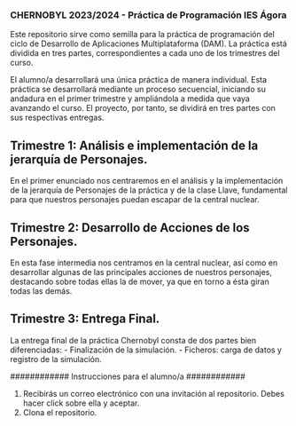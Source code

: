 ### CHERNOBYL 2023/2024 - Práctica de Programación IES Ágora ###

Este repositorio sirve como semilla para la práctica de programación del ciclo de Desarrollo de Aplicaciones Multiplataforma (DAM). La práctica está dividida en tres partes, correspondientes a cada uno de los trimestres del curso.

El alumno/a desarrollará una única práctica de manera individual. Esta práctica se desarrollará mediante un proceso secuencial, iniciando su andadura en el primer trimestre y ampliándola a medida que vaya avanzando el curso. El proyecto, por tanto, se dividirá en tres partes con sus respectivas entregas.

## Trimestre 1: Análisis e implementación de la jerarquía de Personajes.

En el primer enunciado nos centraremos en el análisis y la implementación de la jerarquía de Personajes de la práctica y de la clase Llave, fundamental para que nuestros personajes puedan escapar de la central nuclear.

## Trimestre 2: Desarrollo de Acciones de los Personajes.

En esta fase intermedia nos centramos en la central nuclear, así como en desarrollar algunas de las principales acciones de nuestros personajes, destacando sobre todas ellas la de mover, ya que en torno a ésta giran todas las demás.

## Trimestre 3: Entrega Final.

La entrega final de la práctica Chernobyl consta de dos partes bien diferenciadas: 
    - Finalización de la simulación.
    - Ficheros: carga de datos y registro de la simulación.


############ Instrucciones para el alumno/a ############ 

1. Recibirás un correo electrónico con una invitación al repositorio. Debes hacer click sobre ella y aceptar.
2. Clona el repositorio.

